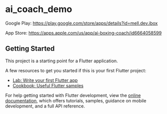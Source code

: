 # ai_coach_demo

Google Play: https://play.google.com/store/apps/details?id=mell.dev.ibox

App Store: https://apps.apple.com/us/app/ai-boxing-coach/id6664058599

## Getting Started

This project is a starting point for a Flutter application.

A few resources to get you started if this is your first Flutter project:

- [Lab: Write your first Flutter app](https://docs.flutter.dev/get-started/codelab)
- [Cookbook: Useful Flutter samples](https://docs.flutter.dev/cookbook)

For help getting started with Flutter development, view the
[online documentation](https://docs.flutter.dev/), which offers tutorials,
samples, guidance on mobile development, and a full API reference.
